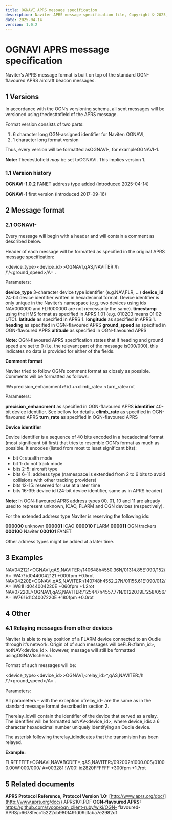 ```yaml
---
title: OGNAVI APRS message specification
description: Naviter APRS message specification file, Copyright © 2025, Naviter d.o.o. All Rights Reserved
date: 2025-04-14
version: 1.0.2
---
```


# OGNAVI APRS message specification

Naviter’s APRS message format is built on top of the standard OGN-flavoured APRS
aircraft beacon messages.

## 1 Versions

In accordance with the OGN’s versioning schema, all sent messages will be versioned using
thedesttofield of the APRS message.

Format version consists of two parts:

1. 6 character long OGN-assigned identifier for Naviter: OGNAVI,
2. 1 character long format version

Thus, every version will be formatted asOGNAVI-<version>, for exampleOGNAVI-1.

**Note:** Thedesttofield _may_ be set toOGNAVI. This implies version 1.

### 1.1 Version history

**OGNAVI-1.0.2** FANET address type added (introduced 2025-04-14)

**OGNAVI-1** first version (introduced 2017-09-16)

## 2 Message format

### 2.1 OGNAVI-

Every message will begin with a header and will contain a comment as described below.

Header of each message will be formatted as specified in the original APRS message
specification:

<device_type><device_id>>OGNAVI,qAS,NAVITER:/<timestamp>h<latitude>
/<longitude>'<heading>/<ground_speed>/A=<altitude> <comment>.

Parameters:

**device_type** 3-character device type identifier (e.g.NAV,FLR, ...)
**device_id** 24-bit device identifier written in hexadecimal format. Device identifier is
only unique in the Naviter’s namespace (e.g. two devices using ids NAV000000 and
FLR000000 are not necessarily the same).
**timestamp** using the HMS format as specified in APRS 1.01 (e.g. 010203 means 01:02:
UTC).
**latitude** as specified in APRS 1.
**longitude** as specified in APRS 1.
**heading** as specified in OGN-flavoured APRS
**ground_speed** as specified in OGN-flavoured APRS
**altitude** as specified in OGN-flavoured APRS


**Note:** OGN-flavoured APRS specification states that if heading and ground speed are set
to 0 (i.e. the relevant part of the message is000/000), this indicates no data is provided
for either of the fields.

**Comment format**

Naviter tried to follow OGN’s comment format as closely as possible. Comments will be
formatted as follows:

!W<precision_enhancment>! id<identifier> +<climb_rate> <turn_rate>rot

Parameters:

**precision_enhancment** as specified in OGN-flavoured APRS
**identifier** 40-bit device identifier. See bellow for details.
**climb_rate** as specified in OGN-flavoured APRS
**turn_rate** as specified in OGN-flavoured APRS

**Device identifier**

Device identifier is a sequence of 40 bits encoded in a hexadecimal format (most significant
bit first) that tries to resemble OGN’s format as much as possible. It encodes (listed from
most to least significant bits):

- bit 0: stealth mode
- bit 1: do not track mode
- bits 2-5: aircraft type
- bits 6-11: address type (namespace is extended from 2 to 6 bits to avoid collisions
    with other tracking providers)
- bits 12-15: reserved for use at a later time
- bits 16-39: device id (24-bit device identifier, same as in APRS header)

**Note:** In OGN-flavoured APRS address types 00, 01, 10 and 11 are already used to
represent unknown, ICAO, FLARM and OGN devices (respectively).

For the extended address type Naviter is reserving the following ids:

**000000** unknown
**000001** ICAO
**000010** FLARM
**000011** OGN trackers
**000100** Naviter
**000101** FANET

Other address types might be added at a later time.


## 3 Examples

NAV042121>OGNAVI,qAS,NAVITER:/140648h4550.36N/01314.85E'090/152/A=
!W47! id0440042121 +000fpm +0.5rot
NAV04220E>OGNAVI,qAS,NAVITER:/140748h4552.27N/01155.61E'090/012/A=
!W81! id044004220E +060fpm +1.2rot
NAV07220E>OGNAVI,qAS,NAVITER:/125447h4557.77N/01220.19E'258/056/A=
!W76! id1C4007220E +180fpm +0.0rot

## 4 Other

### 4.1 Relaying messages from other devices

Naviter is able to relay position of a FLARM device connected to an Oudie through
it’s network. Origin of of such messages will beFLR<flarm_id>, notNAV<device_id>.
However, message will still be formatted usingOGNAVIschema.

Format of such messages will be:

<device_type><device_id>>OGNAVI,<relay_id>*,qAS,NAVITER:/<timestamp>h
<latitude>/<longitude>'<heading>/<ground_speed>/A=<altitude> <comment>.

Parameters:

All parameters – with the exception ofrelay_id– are the same as in the standard message
format described in section 2.

Therelay_idwill contain the identifier of the device that served as a relay. The identifier
will be formatted asNAV<device_id>, where device_idis a 6 character hexadecimal
number uniquely identifying an Oudie device.

The asterisk following therelay_idindicates that the transmision has been relayed.

**Example:**

FLRFFFFFF>OGNAVI,NAVABCDEF*,qAS,NAVITER:/092002h1000.00S/01000.00W'000/000/
A=003281 !W00! id2820FFFFFF +300fpm +1.7rot

## 5 Related documents

**APRS Protocol Reference, Protocol Version 1.0:** [http://www.aprs.org/doc/](http://www.aprs.org/doc/)
APRS101.PDF
**OGN-flavoured APRS:** https://github.com/svoop/ogn_client-ruby/wiki/OGN-
flavoured-APRS/c6678fecc15222cb980f491d09dfaba7e2982df